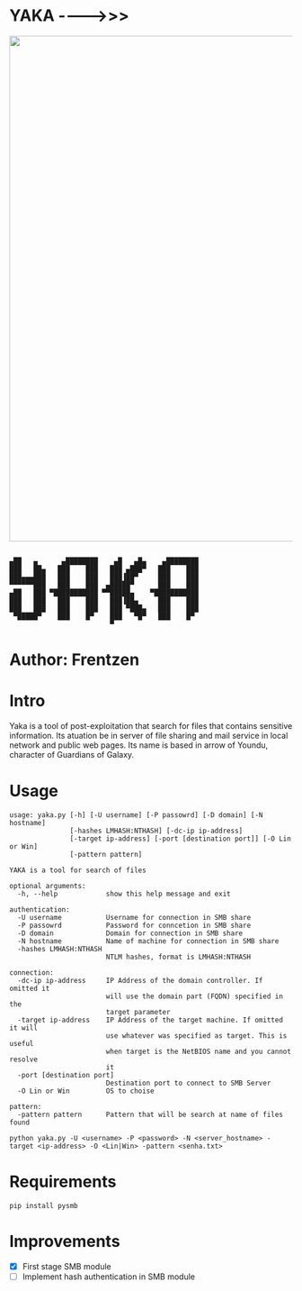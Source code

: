 # YAKA ---->>>

<p align="center">
 <img width="720" height="898" src="https://i.pinimg.com/originals/5b/f1/0c/5bf10c6d52cbecb899c33acdc046cf42.jpg">
</p>

```

▄██   ▄      ▄████████    ▄█   ▄█▄    ▄████████ 
███   ██▄   ███    ███   ███ ▄███▀   ███    ███ 
███▄▄▄███   ███    ███   ███▐██▀     ███    ███ 
▀▀▀▀▀▀███   ███    ███  ▄█████▀      ███    ███ 
▄██   ███ ▀███████████ ▀▀█████▄    ▀███████████ 
███   ███   ███    ███   ███▐██▄     ███    ███ 
███   ███   ███    ███   ███ ▀███▄   ███    ███ 
 ▀█████▀    ███    █▀    ███   ▀█▀   ███    █▀  
                         ▀                      
```


# Author: Frentzen

# Intro

Yaka is a tool of post-exploitation that search for files that contains sensitive information. Its atuation be in server of file sharing and mail service in local network and public web pages. Its name is based in arrow of Youndu, character of Guardians of Galaxy.

# Usage
```
usage: yaka.py [-h] [-U username] [-P passowrd] [-D domain] [-N hostname]
               [-hashes LMHASH:NTHASH] [-dc-ip ip-address]
               [-target ip-address] [-port [destination port]] [-O Lin or Win]
               [-pattern pattern]

YAKA is a tool for search of files

optional arguments:
  -h, --help            show this help message and exit

authentication:
  -U username           Username for connection in SMB share
  -P passowrd           Password for conncetion in SMB share
  -D domain             Domain for connection in SMB share
  -N hostname           Name of machine for connection in SMB share
  -hashes LMHASH:NTHASH
                        NTLM hashes, format is LMHASH:NTHASH

connection:
  -dc-ip ip-address     IP Address of the domain controller. If omitted it
                        will use the domain part (FQDN) specified in the
                        target parameter
  -target ip-address    IP Address of the target machine. If omitted it will
                        use whatever was specified as target. This is useful
                        when target is the NetBIOS name and you cannot resolve
                        it
  -port [destination port]
                        Destination port to connect to SMB Server
  -O Lin or Win         OS to choise

pattern:
  -pattern pattern      Pattern that will be search at name of files found
```
```
python yaka.py -U <username> -P <password> -N <server_hostname> -target <ip-address> -O <Lin|Win> -pattern <senha.txt>
```
# Requirements
```
pip install pysmb
```
# Improvements
- [x] First stage SMB module
- [ ] Implement hash authentication in SMB module
